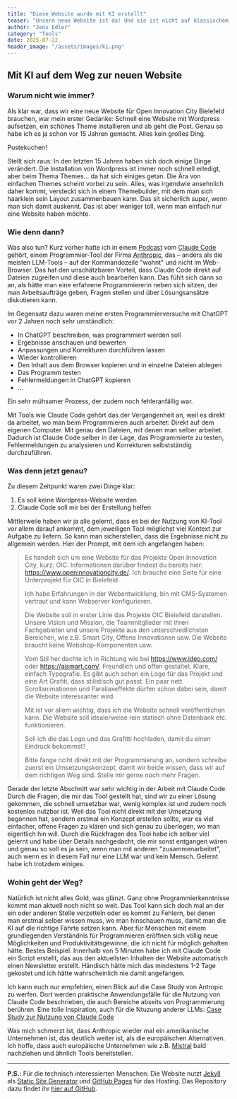 ```yaml
---
title: "Diese Website wurde mit KI erstellt"
teaser: "Unsere neue Website ist da! Und sie ist nicht auf klassischem Wege entstanden. Anthropics Claude Code hat die Website fast im Alleingang erstellt, beim Hosting geholfen und die Erstellung von Newslettern automatisiert."
author: "Jens Edler"
category: "Tools"
date: 2025-07-22
header_image: "/assets/images/ki.png"
---
```


## Mit KI auf dem Weg zur neuen Website

### Warum nicht wie immer?

Als klar war, dass wir eine neue Website für Open Innovation City Bielefeld brauchen, war mein erster Gedanke: Schnell eine Website mit Wordpress aufsetzen, ein schönes Theme installieren und ab geht die Post. Genau so habe ich es ja schon vor 15 Jahren gemacht. Alles kein großes Ding. 

Pustekuchen!

Stellt sich raus: In den letzten 15 Jahren haben sich doch einige Dinge verändert. Die Installation von Wordpress ist immer noch schnell erledigt, aber beim Thema Themes... da hat sich einiges getan. Die Ära von einfachen Themes scheint vorbei zu sein. Alles, was irgendwie ansehnlich daher kommt, versteckt sich in einem Themebuilder, mit dem man sich haarklein sein Layout zusammenbauen kann. Das sit sicherlich super, wenn man sich damit auskennt. Das ist aber weniger toll, wenn man einfach nur eine Website haben möchte.

### Wie denn dann?

Was also tun? Kurz vorher hatte ich in einem [Podcast](https://freakshow.fm/fs290-das-popcorn-problem) vom [Claude Code](https://www.anthropic.com/claude-code) gehört, einem Programmier-Tool der Firma [Anthropic](https://www.anthropic.com), das – anders als die meisten LLM-Tools – auf der Kommandozeile "wohnt" und nicht im Web-Browser. Das hat den unschätzbaren Vorteil, dass Claude Code direkt auf Dateien zugreifen und diese auch bearbeiten kann. Das fühlt sich dann so an, als hätte man eine erfahrene Programmiererin neben sich sitzen, der man Arbeitsaufträge geben, Fragen stellen und über Lösungsansätze diskutieren kann. 

Im Gegensatz dazu waren meine ersten Programmierversuche mit ChatGPT vor 2 Jahren noch sehr umständlich:

- In ChatGPT beschreiben, was programmiert werden soll
- Ergebnisse anschauen und bewerten
- Anpassungen und Korrekturen durchführen lassen
- Wieder kontrollieren
- Den Inhalt aus dem Browser kopieren und in einzelne Dateien ablegen
- Das Programm testen
- Fehlermeldungen in ChatGPT kopieren
- ...

Ein sehr mühsamer Prozess, der zudem noch fehleranfällig war.

Mit Tools wie Claude Code gehört das der Vergangenheit an, weil es direkt da arbeitet, wo man beim Programmieren auch arbeitet: Direkt auf dem eigenen Computer. Mit genau den Dateien, mit denen man selber arbeitet. Dadurch ist Claude Code selber in der Lage, das Programmierte zu testen, Fehlermeldungen zu analysieren und Korrekturen selbstständig durchzuführen.

### Was denn jetzt genau?

Zu diesem Zeitpunkt waren zwei Dinge klar:

1. Es soll keine Wordpress-Website werden
2. Claude Code soll mir bei der Erstellung helfen

Mittlerweile haben wir ja alle gelernt, dass es bei der Nutzung von KI-Tool vor allem darauf ankommt, dem jeweiligen Tool möglichst viel Kontext zur Aufgabe zu liefern. So kann man sicherstellen, dass die Ergebnisse nicht zu allgemein werden. Hier der Prompt, mit dem ich angefangen haben:


> Es handelt sich um eine Website für das Projekte Open Innovation City, kurz: OIC. Informationen darüber findest du bereits hier: https://www.openinnovationcity.de/. Ich brauche eine Seite für eine Unterprojekt für OIC in Bielefeld.
>
> Ich habe Erfahrungen in der Webentwicklung, bin mit CMS-Systemen vertraut und kann Webserver konfigurieren.
>
> Die Website soll in erster Linie das Projekte OIC Bielefeld darstellen. Unsere Vision und Mission, die Teammitglieder mit ihren Fachgebieten und unsere Projekte aus den unterschiedlichsten Bereichen, wie z.B. Smart City, Offene Innovationen usw. Die Website braucht keine Webshop-Komponenten usw.
>
> Vom Stil her dachte ich in Richtung wie bei https://www.ideo.com/ oder https://ajsmart.com/. Freundlich und offen gestaltet. Klare, einfach Typografie. Es gibt auch schon ein Logo für das Projekt und eine Art Grafiti, dass stilistisch gut passt. Ein paar nett Scrollanimationen und Parallaxeffekte dürfen schon dabei sein, damit die Website interessanter wird.
>
> Mit ist vor allem wichtig, dass ich die Website schnell veröffentlichen kann. Die Website soll idealerweise rein statisch ohne Datenbank etc. funktionieren.
>
> Soll ich die das Logo und das Grafitti hochladen, damit du einen Eindruck bekommst?
>
> Bitte fange nciht direkt mit der Programmierung an, sondern schreibe zuerst ein Umsetzungskonzept, damit wir beide wissen, dass wir auf dem richtigen Weg sind. Stelle mir gerne noch mehr Fragen.


Gerade der letzte Abschnitt war sehr wichtig in der Arbeit mit Claude Code. Durch die Fragen, die mir das Tool gestellt hat, sind wir zu einer Lösung gekommen, die schnell umsetzbar war, wenig komplex ist und zudem noch kostenlos nutzbar ist. Weil das Tool nicht direkt mit der Umsetzung begonnen hat, sondern erstmal ein Konzept erstellen sollte, war es viel einfacher, offene Fragen zu klären und sich genau zu überlegen, wo man eigentlich hin will. Durch die Rückfragen des Tool habe ich selber viel gelernt und habe über Details nachgedacht, die mir sonst entgangen wären und genau so soll es ja sein, wenn man mit anderen "zusammenarbeitet", auch wenn es in diesem Fall nur eine LLM war und kein Mensch. Gelernt habe ich trotzdem einiges.

### Wohin geht der Weg?

Natürlich ist nicht alles Gold, was glänzt. Ganz ohne Programmierkenntnisse kommt man aktuell noch nicht so weit. Das Tool kann sich doch mal an der ein oder anderen Stelle verzetteln oder es kommt zu Fehlern, bei denen man erstmal selber wissen muss, wo man hinschauen muss, damit man die KI auf die richtige Fährte setzen kann. Aber für Menschen mit einem grundlegenden Verständnis für Programmieren eröffnen sich völlig neue Möglichkeiten und Produktivitätsgewinne, die ich nicht für möglich gehalten hätte. Bestes Beispiel: Innerhalb von 5 Minuten habe ich mit Claude Code ein Script erstellt, das aus den aktuellsten Inhalten der Website automatisch einen Newsletter erstellt. Händisch hätte mich das mindestens 1-2 Tage gekostet und ich hätte wahrscheinlich nie damit angefangen.

Ich kann euch nur empfehlen, einen Blick auf die Case Study von Antropic zu werfen. Dort werden praktische Anwendungsfälle für die Nutzung von Claude Code beschrieben, die auch Bereiche abseits von Programmierung berühren. Eine tolle Inspiration, auch für die Ntuzung anderer LLMs: [Case Study zur Nutzung von Claude Code](https://www-cdn.anthropic.com/58284b19e702b49db9302d5b6f135ad8871e7658.pdf)

Was mich schmerzt ist, dass Anthropic wieder mal ein amerikanische Unternehmen ist, das deutlich weiter ist, als die europäischen Alternativen. Ich hoffe, dass auch europäische Unternehmen wie z.B. [Mistral](https://mistral.ai) bald nachziehen und ähnlich Tools bereitstellen.  

---

**P.S.:** Für die technisch interessierten Menschen: Die Website nutzt [Jekyll](https://jekyllrb.com) als [Static Site Generator](https://www.ionos.de/digitalguide/websites/webseiten-erstellen/was-ist-ein-static-site-generator/) und [GitHub Pages](https://pages.github.com) für das Hosting. Das Repository dazu findet ihr [hier auf GitHub](https://github.com/jensedler/oic-bielefeld-website).
